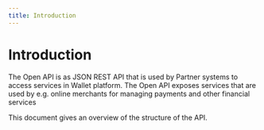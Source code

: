 ```yaml
---
title: Introduction
---
```


# Introduction


The Open API is as JSON REST API that is used by Partner systems to access services in Wallet platform. The Open API exposes services that are used by e.g. online merchants for managing payments and other financial services

This document gives an overview of the structure of the API.

 <!-- ![MTN MoMo Logo](./MoMo.png) -->

